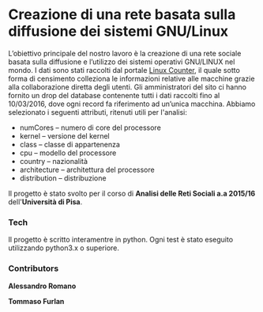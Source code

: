 # Creazione di una rete basata sulla diffusione dei sistemi GNU/Linux

 L’obiettivo principale del nostro lavoro è la creazione di una rete sociale basata sulla diffusione e l’utilizzo dei sistemi operativi GNU/LINUX nel mondo. I dati sono stati raccolti dal portale [Linux Counter], il quale sotto forma di censimento colleziona le informazioni relative alle macchine grazie alla collaborazione diretta degli utenti.
Gli amministratori del sito ci hanno fornito un drop del database contenente tutti i dati raccolti fino al 10/03/2016, dove ogni record fa riferimento ad un’unica macchina. Abbiamo selezionato i seguenti attributi, ritenuti utili per l'analisi:
- numCores – numero di core del processore
- kernel – versione del kernel
- class – classe di appartenenza
- cpu – modello del processore
- country – nazionalità
- architecture – architettura del processore
- distribution – distribuzione

Il progetto è stato svolto per il corso di **Analisi delle Reti Sociali a.a 2015/16** dell'**Università di Pisa**.

### Tech
Il progetto è scritto interamentre in python. Ogni test è stato eseguito utilizzando python3.x o superiore.

### Contributors
**Alessandro Romano**

**Tommaso Furlan**

[Linux Counter]: <http://linuxcounter.net/>
